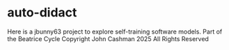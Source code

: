 # auto-didact
Here is a jbunny63 project to explore self-training software models.
Part of the Beatrice Cycle
Copyright John Cashman 2025 All Rights Reserved

